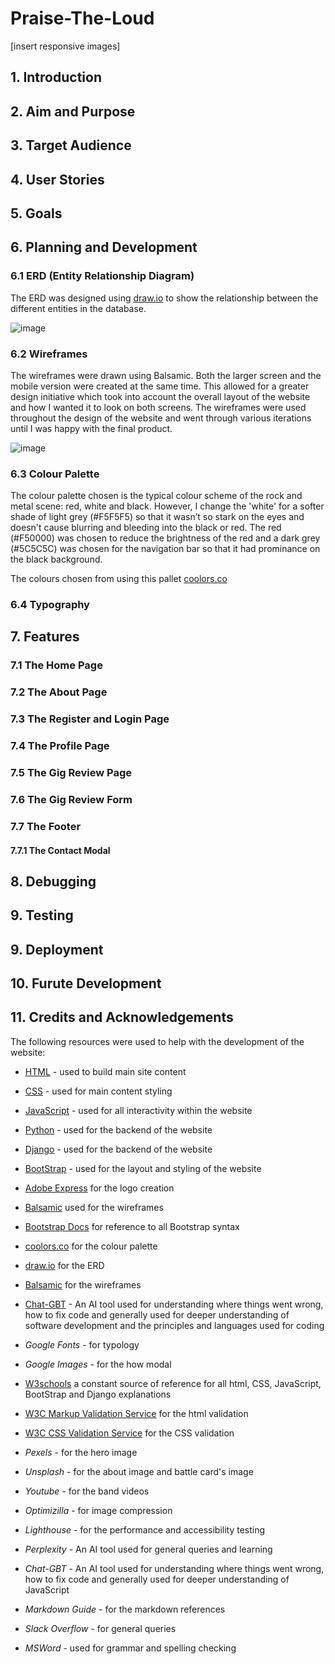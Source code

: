 # Praise-The-Loud

[insert responsive images] 

## 1. Introduction

## 2. Aim and Purpose

## 3. Target Audience

## 4. User Stories

## 5. Goals

## 6. Planning and Development

### 6.1 ERD (Entity Relationship Diagram)
The ERD was designed using [draw.io](https://app.diagrams.net/) to show the relationship between the different entities in the database.

![image](https://github.com/user-attachments/assets/1af79206-59d2-4762-8de9-dcd21d638399)


### 6.2 Wireframes
The wireframes were drawn using Balsamic. Both the larger screen and the mobile version were created at the same time. This allowed for a greater design initiative which took into account the overall layout of the website and how I wanted it to look on both screens. The wireframes were used throughout the design of the website and went through various iterations until I was happy with the final product.
 
![image](https://github.com/user-attachments/assets/21eeea6a-e21f-4bbb-a1ca-bf72876d2029)

### 6.3 Colour Palette
The colour palette chosen is the typical colour scheme of the rock and metal scene: red, white and black. However, I change the 'white' for a softer shade of light grey (#F5F5F5) so that it wasn’t so stark on the eyes and doesn't cause blurring and bleeding into the black or red. The red (#F50000) was chosen to reduce the brightness of the red and a dark grey (#5C5C5C) was chosen for the navigation bar so that it had prominance on the black background. 

The colours chosen from using this pallet [coolors.co](https://coolors.co/)

### 6.4 Typography

## 7. Features

### 7.1 The Home Page

### 7.2 The About Page

### 7.3 The Register and Login Page

### 7.4 The Profile Page

### 7.5 The Gig Review Page

### 7.6 The Gig Review Form

### 7.7 The Footer

#### 7.7.1 The Contact Modal

## 8. Debugging

## 9. Testing

## 9. Deployment

## 10. Furute Development

## 11. Credits and Acknowledgements

The following resources were used to help with the development of the website:

- [HTML](https://en.wikipedia.org/wiki/HTML) - used to build main site content
- [CSS](https://en.wikipedia.org/wiki/CSS) - used for main content styling
- [JavaScript](https://simple.wikipedia.org/wiki/JavaScript) - used for all interactivity within the website
- [Python](https://simple.wikipedia.org/wiki/Python_(programming_language)) - used for the backend of the website
- [Django](https://simple.wikipedia.org/wiki/Django_(web_framework)) - used for the backend of the website
- [BootStrap](https://simple.wikipedia.org/wiki/Bootstrap_(front-end_framework)) - used for the layout and styling of the website
- [Adobe Express](https://new.express.adobe.com/?xProduct=&xProductLocation=&locale=en-US) for the logo creation
- [Balsamic](https://balsamiq.com/) used for the wireframes
- [Bootstrap Docs](https://getbootstrap.com/) for reference to all Bootstrap syntax
- [coolors.co](https://coolors.co/) for the colour palette
- [draw.io](https://app.diagrams.net/) for the ERD
- [Balsamic](https://balsamiq.com/) for the wireframes
- [Chat-GBT](https://chatgpt.com/) - An AI tool used for understanding where things went wrong, how to fix code and generally used for deeper understanding of software development and the principles and languages used for coding
- *Google Fonts* - for typology
- *Google Images* - for the how modal
- [W3schools](https://www.w3schools.com/) a constant source of reference for all html, CSS, JavaScript, BootStrap and Django explanations
- [W3C Markup Validation Service](https://validator.w3.org/) for the html validation
- [W3C CSS Validation Service](https://jigsaw.w3.org/css-validator/) for the CSS validation
- *Pexels* - for the hero image
- *Unsplash* - for the about image and battle card's image
- *Youtube* - for the band videos
- *Optimizilla* - for image compression

- *Lighthouse* - for the performance and accessibility testing
- *Perplexity* - An AI tool used for general queries and learning
- *Chat-GBT* - An AI tool used for understanding where things went wrong, how to fix code and generally used for deeper understanding of JavaScript
- *Markdown Guide* - for the markdown references
- *Slack Overflow* - for general queries
- *MSWord* - used for grammar and spelling checking

